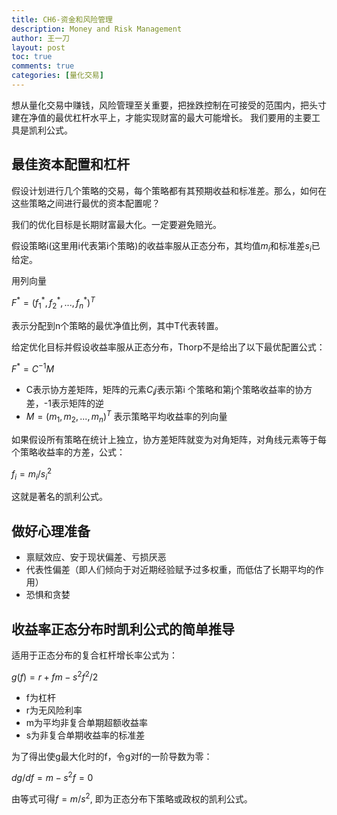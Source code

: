 ```yaml
---
title: CH6-资金和风险管理
description: Money and Risk Management
author: 王一刀
layout: post
toc: true
comments: true
categories: [量化交易]
---
```


想从量化交易中赚钱，风险管理至关重要，把挫跌控制在可接受的范围内，把头寸建在净值的最优杠杆水平上，才能实现财富的最大可能增长。
我们要用的主要工具是凯利公式。

## 最佳资本配置和杠杆

假设计划进行几个策略的交易，每个策略都有其预期收益和标准差。那么，如何在这些策略之间进行最优的资本配置呢？

我们的优化目标是长期财富最大化。一定要避免赔光。

假设策略i(这里用i代表第i个策略)的收益率服从正态分布，其均值$m_i$和标准差$s_i$已给定。

用列向量 

$F^* = (f_1^* ,f_2^* ,...,f_n^* )^T$

表示分配到n个策略的最优净值比例，其中T代表转置。

给定优化目标并假设收益率服从正态分布，Thorp不是给出了以下最优配置公式：

$F^* = C^{-1}M$

* C表示协方差矩阵，矩阵的元素$C_ij$表示第i 个策略和第j个策略收益率的协方差，-1表示矩阵的逆
* $M = (m_1,m_2,...,m_n)^T$ 表示策略平均收益率的列向量

如果假设所有策略在统计上独立，协方差矩阵就变为对角矩阵，对角线元素等于每个策略收益率的方差，公式：

$f_i = m_i/s_i^2$

这就是著名的凯利公式。


## 做好心理准备

* 禀赋效应、安于现状偏差、亏损厌恶
* 代表性偏差（即人们倾向于对近期经验赋予过多权重，而低估了长期平均的作用）
* 恐惧和贪婪

## 收益率正态分布时凯利公式的简单推导

适用于正态分布的复合杠杆增长率公式为：

$g(f) = r + fm - s^2f^2/2$

* f为杠杆
* r为无风险利率
* m为平均非复合单期超额收益率
* s为非复合单期收益率的标准差

为了得出使g最大化时的f，令g对f的一阶导数为零：

$dg/df = m - s^2f = 0$

由等式可得$f=m/s^2$, 即为正态分布下策略或政权的凯利公式。

